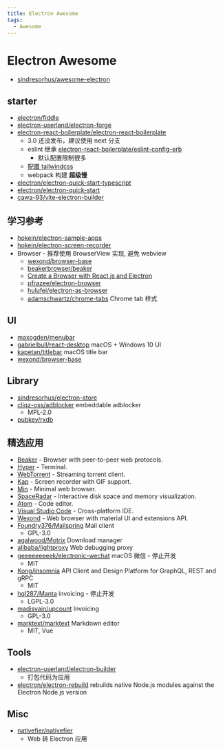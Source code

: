 ```yaml
---
title: Electron Awesome
tags:
  - Awesome
---
```


# Electron Awesome

- [sindresorhus/awesome-electron](https://github.com/sindresorhus/awesome-electron)

## starter

- [electron/fiddle](https://github.com/electron/fiddle)
- [electron-userland/electron-forge](https://github.com/electron-userland/electron-forge)
- [electron-react-boilerplate/electron-react-boilerplate](https://github.com/electron-react-boilerplate/electron-react-boilerplate)
  - 3.0 还没发布，建议使用 next 分支
  - eslint 继承 [electron-react-boilerplate/eslint-config-erb](https://github.com/electron-react-boilerplate/eslint-config-erb)
    - 默认配置限制很多
  - [配置 tailwindcss](https://github.com/electron-react-boilerplate/electron-react-boilerplate/issues/2915#issuecomment-872494555)
  - webpack 构建 **超级慢**
- [electron/electron-quick-start-typescript](https://github.com/electron/electron-quick-start-typescript)
- [electron/electron-quick-start](https://github.com/electron/electron-quick-start)
- [cawa-93/vite-electron-builder](https://github.com/cawa-93/vite-electron-builder)

## 学习参考

- [hokein/electron-sample-apps](https://github.com/hokein/electron-sample-apps)
- [hokein/electron-screen-recorder](https://github.com/hokein/electron-screen-recorder)
- Browser - 推荐使用 BrowserView 实现, 避免 webview
  - [wexond/browser-base](https://github.com/wexond/browser-base)
  - [beakerbrowser/beaker](https://github.com/beakerbrowser/beaker)
  - [Create a Browser with React.js and Electron](https://javascript.plainenglish.io/d75f30b6bcec)
  - [pfrazee/electron-browser](https://github.com/pfrazee/electron-browser)
  - [hulufei/electron-as-browser](https://github.com/hulufei/electron-as-browser)
  - [adamschwartz/chrome-tabs](https://github.com/adamschwartz/chrome-tabs)
    Chrome tab 样式

## UI

- [maxogden/menubar](https://github.com/maxogden/menubar)
- [gabrielbull/react-desktop](https://github.com/gabrielbull/react-desktop)
  macOS + Windows 10 UI
- [kapetan/titlebar](https://github.com/kapetan/titlebar)
  macOS title bar
- [wexond/browser-base](https://github.com/wexond/browser-base)

## Library

- [sindresorhus/electron-store](https://github.com/sindresorhus/electron-store)
- [cliqz-oss/adblocker](https://github.com/cliqz-oss/adblocker)
  embeddable adblocker
  - MPL-2.0
- [pubkey/rxdb](https://github.com/pubkey/rxdb)

## 精选应用

- [Beaker](https://github.com/beakerbrowser/beaker) - Browser with peer-to-peer web protocols.
- [Hyper](https://github.com/zeit/hyper) - Terminal.
- [WebTorrent](https://github.com/feross/webtorrent-app) - Streaming torrent client.
- [Kap](https://github.com/wulkano/kap) - Screen recorder with GIF support.
- [Min](https://github.com/minbrowser/min) - Minimal web browser.
- [SpaceRadar](https://github.com/zz85/space-radar) - Interactive disk space and memory visualization.
- [Atom](https://github.com/atom/atom) - Code editor.
- [Visual Studio Code](https://github.com/Microsoft/vscode) - Cross-platform IDE.
- [Wexond](https://github.com/sential/wexond) - Web browser with material UI and extensions API.
- [Foundry376/Mailspring](https://github.com/Foundry376/Mailspring)
  Mail client
  - GPL-3.0
- [agalwood/Motrix](https://github.com/agalwood/Motrix)
  Download manager
- [alibaba/lightproxy](https://github.com/alibaba/lightproxy)
  Web debugging proxy
- [geeeeeeeeek/electronic-wechat](https://github.com/geeeeeeeeek/electronic-wechat)
  macOS 微信 - 停止开发
  - MIT
- [Kong/insomnia](https://github.com/Kong/insomnia)
  API Client and Design Platform for GraphQL, REST and gRPC
  - MIT
- [hql287/Manta](https://github.com/hql287/Manta)
  invoicing - 停止开发
  - LGPL-3.0
- [madisvain/upcount](https://github.com/madisvain/upcount)
  Invoicing
  - GPL-3.0
- [marktext/marktext](https://github.com/marktext/marktext)
  Markdown editor
  - MIT, Vue

## Tools

- [electron-userland/electron-builder](https://github.com/electron-userland/electron-builder)
  - 打包代码为应用
- [electron/electron-rebuild](https://github.com/electron/electron-rebuild)
  rebuilds native Node.js modules against the Electron Node.js version

## Misc

- [nativefier/nativefier](https://github.com/nativefier/nativefier)
  - Web 转 Electron 应用
